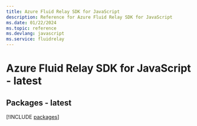 ```yaml
---
title: Azure Fluid Relay SDK for JavaScript
description: Reference for Azure Fluid Relay SDK for JavaScript
ms.date: 01/22/2024
ms.topic: reference
ms.devlang: javascript
ms.service: fluidrelay
---
```

# Azure Fluid Relay SDK for JavaScript - latest
## Packages - latest
[!INCLUDE [packages](fluid-relay-index.md)]